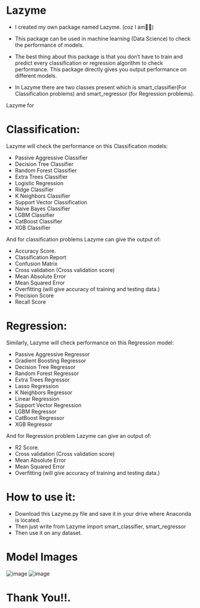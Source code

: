 # Lazyme

- I created my own package named Lazyme. (coz I am🥱🥱)

- This package can be used in machine learning (Data Science) to check the performance of models.

- The best thing about this package is that you don’t have to train and predict every classification or regression algorithm to check performance. This package directly gives you output performance on different models.

- In Lazyme there are two classes present which is smart_classifier(For Classification problems) and smart_regressor (for Regression problems).

Lazyme for
# Classification: 
Lazyme will check the performance on this Classification models:
- Passive Aggressive Classifier
- Decision Tree Classifier
- Random Forest Classifier
- Extra Trees Classifier
- Logistic Regression
- Ridge Classifier
- K Neighbors Classifier
- Support Vector Classification
- Naive Bayes Classifier
- LGBM Classifier
- CatBoost Classifier
- XGB Classifier


And for classification problems Lazyme can give the output of:
- Accuracy Score.
- Classification Report
- Confusion Matrix
- Cross validation (Cross validation score)
- Mean Absolute Error
- Mean Squared Error
- Overfitting (will give accuracy of training and testing data.)
- Precision Score
- Recall Score


# Regression: 
Similarly, Lazyme will check performance on this Regression model:
- Passive Aggressive Regressor
- Gradient Boosting Regressor
- Decision Tree Regressor
- Random Forest Regressor
- Extra Trees Regressor
- Lasso Regression
- K Neighbors Regressor
- Linear Regression
- Support Vector Regression
- LGBM Regressor
- CatBoost Regressor
- XGB Regressor


And for Regression problem Lazyme can give an output of:
- R2 Score.
- Cross validation (Cross validation score)
- Mean Absolute Error
- Mean Squared Error
- Overfitting (will give accuracy of training and testing data.)


# How to use it:
- Download this Lazyme.py file and save it in your drive where Anaconda is located.
- Then just write from Lazyme import smart_classifier, smart_regressor
- Then use it on any dataset.

# Model Images
![image](3.png )
![image](2.png )


#                                                                                    Thank You!!.
